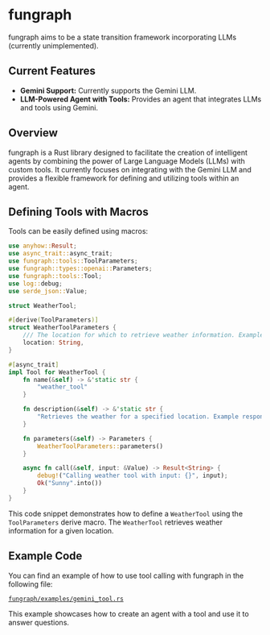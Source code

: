 # fungraph

fungraph aims to be a state transition framework incorporating LLMs (currently unimplemented).

## Current Features

*   **Gemini Support:** Currently supports the Gemini LLM.
*   **LLM-Powered Agent with Tools:** Provides an agent that integrates LLMs and tools using Gemini.

## Overview

fungraph is a Rust library designed to facilitate the creation of intelligent agents by combining the power of Large Language Models (LLMs) with custom tools. It currently focuses on integrating with the Gemini LLM and provides a flexible framework for defining and utilizing tools within an agent.

## Defining Tools with Macros

Tools can be easily defined using macros:

```rust
use anyhow::Result;
use async_trait::async_trait;
use fungraph::tools::ToolParameters;
use fungraph::types::openai::Parameters;
use fungraph::tools::Tool;
use log::debug;
use serde_json::Value;

struct WeatherTool;

#[derive(ToolParameters)]
struct WeatherToolParameters {
    /// The location for which to retrieve weather information. Example: "Tokyo"
    location: String,
}

#[async_trait]
impl Tool for WeatherTool {
    fn name(&self) -> &'static str {
        "weather_tool"
    }

    fn description(&self) -> &'static str {
        "Retrieves the weather for a specified location. Example response: Sunny"
    }

    fn parameters(&self) -> Parameters {
        WeatherToolParameters::parameters()
    }

    async fn call(&self, input: &Value) -> Result<String> {
        debug!("Calling weather tool with input: {}", input);
        Ok("Sunny".into())
    }
}
```

This code snippet demonstrates how to define a `WeatherTool` using the `ToolParameters` derive macro. The `WeatherTool` retrieves weather information for a given location.

## Example Code

You can find an example of how to use tool calling with fungraph in the following file:

[`fungraph/examples/gemini_tool.rs`](fungraph/examples/gemini_tool.rs)

This example showcases how to create an agent with a tool and use it to answer questions.
